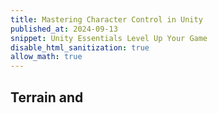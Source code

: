 ```yaml
---
title: Mastering Character Control in Unity 
published_at: 2024-09-13
snippet: Unity Essentials Level Up Your Game
disable_html_sanitization: true
allow_math: true
---
```


## Terrain and 